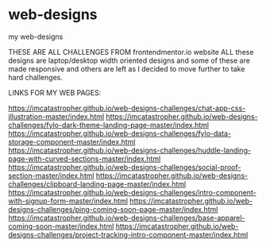 # web-designs
my web-designs

THESE ARE ALL CHALLENGES FROM frontendmentor.io website 
ALL these designs are laptop/desktop width oriented designs and some of these are made responsive and others are left as I decided to move further to take hard challenges. 

LINKS FOR MY WEB PAGES:

https://imcatastropher.github.io/web-designs-challenges/chat-app-css-illustration-master/index.html
https://imcatastropher.github.io/web-designs-challenges/fylo-dark-theme-landing-page-master/index.html
https://imcatastropher.github.io/web-designs-challenges/fylo-data-storage-component-master/index.html
https://imcatastropher.github.io/web-designs-challenges/huddle-landing-page-with-curved-sections-master/index.html
https://imcatastropher.github.io/web-designs-challenges/social-proof-section-master/index.html
https://imcatastropher.github.io/web-designs-challenges/clipboard-landing-page-master/index.html
https://imcatastropher.github.io/web-designs-challenges/intro-component-with-signup-form-master/index.html
https://imcatastropher.github.io/web-designs-challenges/ping-coming-soon-page-master/index.html
https://imcatastropher.github.io/web-designs-challenges/base-apparel-coming-soon-master/index.html
https://imcatastropher.github.io/web-designs-challenges/project-tracking-intro-component-master/index.html


